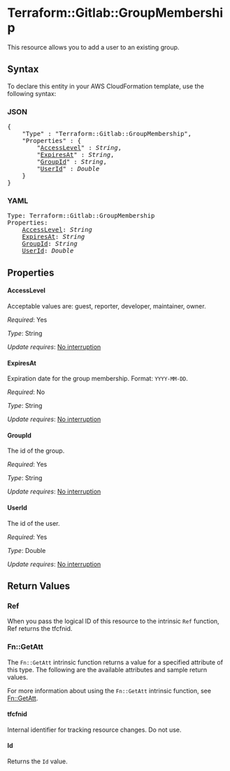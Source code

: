 # Terraform::Gitlab::GroupMembership

This resource allows you to add a user to an existing group.

## Syntax

To declare this entity in your AWS CloudFormation template, use the following syntax:

### JSON

<pre>
{
    "Type" : "Terraform::Gitlab::GroupMembership",
    "Properties" : {
        "<a href="#accesslevel" title="AccessLevel">AccessLevel</a>" : <i>String</i>,
        "<a href="#expiresat" title="ExpiresAt">ExpiresAt</a>" : <i>String</i>,
        "<a href="#groupid" title="GroupId">GroupId</a>" : <i>String</i>,
        "<a href="#userid" title="UserId">UserId</a>" : <i>Double</i>
    }
}
</pre>

### YAML

<pre>
Type: Terraform::Gitlab::GroupMembership
Properties:
    <a href="#accesslevel" title="AccessLevel">AccessLevel</a>: <i>String</i>
    <a href="#expiresat" title="ExpiresAt">ExpiresAt</a>: <i>String</i>
    <a href="#groupid" title="GroupId">GroupId</a>: <i>String</i>
    <a href="#userid" title="UserId">UserId</a>: <i>Double</i>
</pre>

## Properties

#### AccessLevel

Acceptable values are: guest, reporter, developer, maintainer, owner.

_Required_: Yes

_Type_: String

_Update requires_: [No interruption](https://docs.aws.amazon.com/AWSCloudFormation/latest/UserGuide/using-cfn-updating-stacks-update-behaviors.html#update-no-interrupt)

#### ExpiresAt

Expiration date for the group membership. Format: `YYYY-MM-DD`.

_Required_: No

_Type_: String

_Update requires_: [No interruption](https://docs.aws.amazon.com/AWSCloudFormation/latest/UserGuide/using-cfn-updating-stacks-update-behaviors.html#update-no-interrupt)

#### GroupId

The id of the group.

_Required_: Yes

_Type_: String

_Update requires_: [No interruption](https://docs.aws.amazon.com/AWSCloudFormation/latest/UserGuide/using-cfn-updating-stacks-update-behaviors.html#update-no-interrupt)

#### UserId

The id of the user.

_Required_: Yes

_Type_: Double

_Update requires_: [No interruption](https://docs.aws.amazon.com/AWSCloudFormation/latest/UserGuide/using-cfn-updating-stacks-update-behaviors.html#update-no-interrupt)

## Return Values

### Ref

When you pass the logical ID of this resource to the intrinsic `Ref` function, Ref returns the tfcfnid.

### Fn::GetAtt

The `Fn::GetAtt` intrinsic function returns a value for a specified attribute of this type. The following are the available attributes and sample return values.

For more information about using the `Fn::GetAtt` intrinsic function, see [Fn::GetAtt](https://docs.aws.amazon.com/AWSCloudFormation/latest/UserGuide/intrinsic-function-reference-getatt.html).

#### tfcfnid

Internal identifier for tracking resource changes. Do not use.

#### Id

Returns the <code>Id</code> value.

